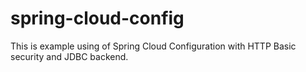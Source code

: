# spring-cloud-config
This is example using of Spring Cloud Configuration with HTTP Basic security and JDBC backend.
